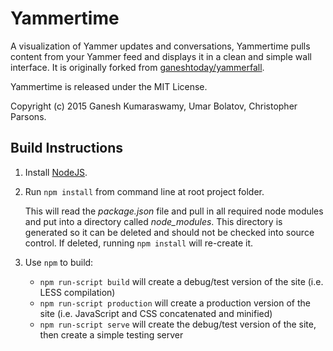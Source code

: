 # Yammertime

A visualization of Yammer updates and conversations, Yammertime pulls content from your Yammer feed and displays it in a clean and simple wall interface. It is originally forked from [ganeshtoday/yammerfall](https://github.com/ganeshtoday/yammerfall).

Yammertime is released under the MIT License.

Copyright (c) 2015 Ganesh Kumaraswamy, Umar Bolatov, Christopher Parsons.

## Build Instructions

1. Install [NodeJS](http://nodejs.org/).

2. Run `npm install` from command line at root project folder.

    This will read the *package.json* file and pull in all required node modules and put into a directory called *node_modules*. This directory is generated so it can be deleted and should not be checked into source control. If deleted, running `npm install` will re-create it.

3. Use `npm` to build:

    - `npm run-script build` will create a debug/test version of the site (i.e. LESS compilation)
    - `npm run-script production` will create a production version of the site (i.e. JavaScript and CSS concatenated and minified)
    - `npm run-script serve` will create the debug/test version of the site, then create a simple testing server
